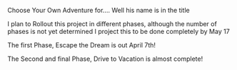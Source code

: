 Choose Your Own Adventure for.... Well his name is in the title

I plan to Rollout this project in different phases, although the number of phases is not yet determined
I project this to be done completely by May 17

The first Phase, Escape the Dream is out April 7th!

The Second and final Phase, Drive to Vacation is almost complete!
